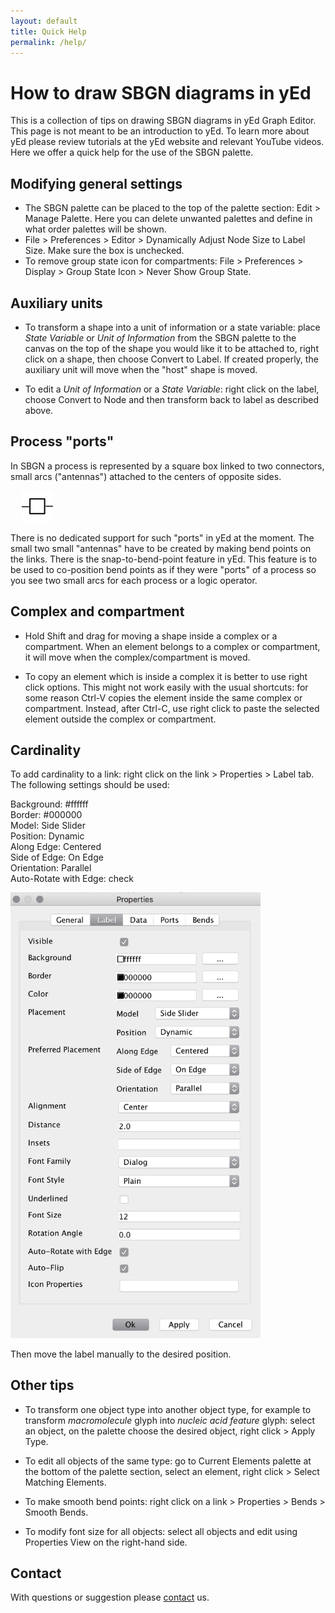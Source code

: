```yaml
---
layout: default
title: Quick Help
permalink: /help/
---
```


# How to draw SBGN diagrams in yEd

This is a collection of tips on drawing SBGN diagrams in yEd Graph Editor. This page is not meant to be an introduction to yEd. To learn more about yEd please review tutorials at the yEd website and relevant YouTube videos. Here we offer a quick help for the use of the SBGN palette.

## Modifying general settings

* The SBGN palette can be placed to the top of the palette section: Edit > Manage Palette. Here you can delete unwanted palettes and define in what order palettes will be shown.  
* File > Preferences > Editor > Dynamically Adjust Node Size to Label Size. Make sure the box is unchecked.
* To remove group state icon for compartments: File > Preferences > Display > Group State Icon > Never Show Group State.

## Auxiliary units

* To transform a shape into a unit of information or a state variable: place _State Variable_ or _Unit of Information_ from the SBGN palette to the canvas on the top of the shape you would like it to be attached to, right click on a shape, then choose Convert to Label. If created properly, the auxiliary unit will move when the "host" shape is moved.

* To edit a _Unit of Information_ or a _State Variable_: right click on the label, choose Convert to Node and then transform back to label as described above.

## Process "ports"

In SBGN a process is represented by a square box linked to two connectors, small arcs ("antennas") attached to the centers of opposite sides.  

&emsp; <img src="/images/yEd/processglyph150.png" alt="process" style="width:50px;height:50px;">  

There is no dedicated support for such "ports" in yEd at the moment. The small two small "antennas" have to be created by making bend points on the links. There is the snap-to-bend-point feature in yEd. This feature is to be used to co-position bend points as if they were "ports" of a process so you see two small arcs for each process or a logic operator.

## Complex and compartment

* Hold Shift and drag for moving a shape inside a complex or a compartment. When an element belongs to a complex or compartment, it will move when the complex/compartment is moved.

* To copy an element which is inside a complex it is better to use right click options. This might not work easily with the usual shortcuts: for some reason Ctrl-V copies the element inside the same complex or compartment. Instead, after Ctrl-C, use right click to paste the selected element outside the complex or compartment.

## Cardinality

To add cardinality to a link: right click on the link > Properties > Label tab. The following settings should be used:  

Background: #ffffff  
Border: #000000  
Model: Side Slider  
Position: Dynamic  
Along Edge: Centered  
Side of Edge: On Edge  
Orientation: Parallel  
Auto-Rotate with Edge: check  

<img src="/images/yEd/cardinality.png" alt="cardinality" style="width:400px;">

Then move the label manually to the desired position.  

## Other tips

* To transform one object type into another object type, for example to transform *macromolecule* glyph into *nucleic acid feature* glyph: select an object, on the palette choose the desired object, right click > Apply Type.

* To edit all objects of the same type: go to Current Elements palette at the bottom of the palette section, select an element, right click > Select Matching Elements.

* To make smooth bend points: right click on a link > Properties > Bends > Smooth Bends.

* To modify font size for all objects: select all objects and edit using Properties View on the right-hand side.

## Contact 

With questions or suggestion please [contact](/about) us.


